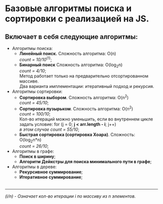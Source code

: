 # Базовые алгоритмы поиска и сортировки с реализацией на JS.

## Включает в себя следующие алгоритмы:
- Алгоритмы поиска:
  - **Линейный поиск.** Cложность алгоритма: O(n)  
    *count = 10/10*<sup>(1)</sup>;
  - **Бинарный поиск** Cложность алгоритма: O(log<sub>2</sub>n)  
    *count = 4/10*;  
    Метод работает только на предварительно отсортированном массиве.  
    Два варианта имплементации: итеративный подход и рекурсия.
- Алгоритмы сортировки:
  - **Сортировка выбором**. Сложность алгоритма: O(n<sup>2</sup>)  
    *count = 45/10*; 
  - **Сортировка пузырьком**. Сложность алгоритма: O(n<sup>2</sup>)  
    *count = 100/10*;  
    Кол-во итераций можно уменьшить, если во внутреннем цикле  
    задать условие: for (j = 0; **j < arr.length - i**; j++)  
    *в этом случае count = 55/10*;  
  - **Быстрая сортировка (сортировка Хоара)**. Сложность: O(log<sub>2</sub>n*n)  
  *count = 26/10*;  
- Алгоритмы в графе:  
  -  **Поиск в ширину**;  
  -  **Алгоритм Дейкстры для поиска минимального пути в графе**;  
- Алгоритмы в дереве:  
  -  **Рекурсивное суммирование**;  
  -  **Итеративное суммирование**;  
&nbsp;
---
*(i/n) - Означает кол-во итерации i по маccиву из n элементов.*

